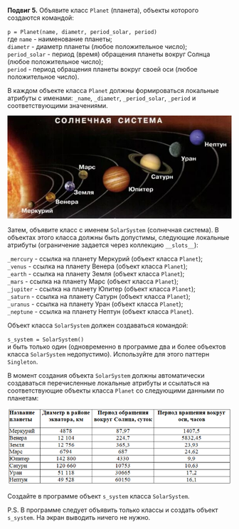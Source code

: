 **Подвиг 5.** Объявите класс `Planet` (планета), объекты которого создаются командой:

`p = Planet(name, diametr, period_solar, period)` \
где `name` - наименование планеты; \
`diametr` - диаметр планеты (любое положительное число); \
`period_solar` - период (время) обращения планеты вокруг Солнца (любое положительное число); \
`period` - период обращения планеты вокруг своей оси (любое положительное число).

В каждом объекте класса `Planet` должны формироваться локальные атрибуты с именами:
`_name`, `_diametr`, `_period_solar`, `_period` и соответствующими значениями.

![img.png](img.png)

Затем, объявите класс с именем `SolarSystem` (солнечная система).
В объектах этого класса должны быть допустимы, следующие локальные атрибуты 
(ограничение задается через коллекцию `__slots__`):

`_mercury` - ссылка на планету Меркурий (объект класса `Planet`); \
`_venus` - ссылка на планету Венера (объект класса `Planet`); \
`_earth` - ссылка на планету Земля (объект класса `Planet`); \
`_mars` - ссылка на планету Марс (объект класса `Planet`); \
`_jupiter` - ссылка на планету Юпитер (объект класса `Planet`); \
`_saturn` - ссылка на планету Сатурн (объект класса `Planet`); \
`_uranus` - ссылка на планету Уран (объект класса `Planet`); \
`_neptune` - ссылка на планету Нептун (объект класса `Planet`). 

Объект класса `SolarSystem` должен создаваться командой:

`s_system = SolarSystem()` \
и быть только один (одновременно в программе два и более объектов класса `SolarSystem` недопустимо).
Используйте для этого паттерн `Singleton`.

В момент создания объекта `SolarSystem` должны автоматически создаваться перечисленные локальные атрибуты и ссылаться 
на соответствующие объекты класса `Planet` со следующими данными по планетам:

![img_1.png](img_1.png)

Создайте в программе объект `s_system` класса `SolarSystem`.

P.S. В программе следует объявить только классы и создать объект `s_system`. На экран выводить ничего не нужно.